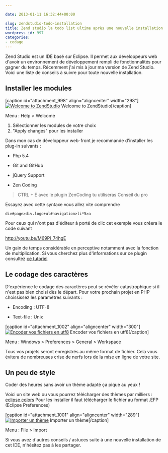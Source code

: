 ```yaml
---

date: 2013-01-11 16:32:44+00:00

slug: zendstudio-todo-installation
title: Zend studio la todo list ultime après une nouvelle installation
wordpress_id: 997
categories:
- codage
---
```


Zend Studio est un IDE basé sur Eclipse.
Il permet aux développeurs web d'avoir un environnement de développement rempli de fonctionnalités pour gagner du temps.
Récemment j'ai mis à jour ma version de Zend Studio. Voici une liste de conseils à suivre pour toute nouvelle installation.


## Installer les modules


[caption id="attachment_998" align="aligncenter" width="298"][![Welcome to ZendStudio](http://davidleuliette.com/wordPress/wp-content/uploads/2013/01/welcome-298x300.png)](http://davidleuliette.com/wordPress/wp-content/uploads/2013/01/welcome.png) Welcome to ZendStudio[/caption]

Menu :
Help > Welcome

1. Sélectionner les modules de votre choix
2. "Apply changes" pour les installer

Dans mon cas de développeur web-front je recommande d'installer les plug-in suivants :




  * Php 5.4


  * Git and GitHub


  * jQuery Support


  * Zen Coding




> CTRL + E avec le plugin ZenCoding tu utiliseras
Conseil du pro


Essayez avec cette syntaxe vous allez vite comprendre


    div#page>div.logo+ul#navigation>li*5>a


Pour ceux qui n'ont pas d'éditeur à porté de clic cet exemple vous créera le code suivant

http://youtu.be/M69Pi_74hgE

Un gain de temps considérable en perceptive notamment avec la fonction de multiplication.
Si vous cherchez plus d'informations sur ce plugin consultez [ce tutoriel]( http://coding.smashingmagazine.com/2009/11/21/zen-coding-a-new-way-to-write-html-code/)


## Le codage des caractères


D'expérience le codage des caractères peut se révéler catastrophique si il n'est pas bien choisi dès le départ.
Pour votre prochain projet en PHP choississez les paramètres suivants :




  * Encoding : UTF-8


  * Text-file : Unix


[caption id="attachment_1002" align="aligncenter" width="300"][![Encoder vos fichiers en utf8](http://davidleuliette.com/wordPress/wp-content/uploads/2013/01/utf8-300x266.png)](http://davidleuliette.com/wordPress/wp-content/uploads/2013/01/utf8.png) Encoder vos fichiers en utf8[/caption]

Menu :
Windows > Preferences > General > Workspace

Tous vos projets seront enregistrés au même format de fichier. Cela vous évitera de nombreuses crise de nerfs lors de la mise en ligne de votre site.


## Un peu de style


Coder des heures sans avoir un thème adapté ça pique au yeux !

Voici un site web ou vous pourrez télécharger des thèmes par milliers : [eclipse colors](http://eclipsecolorthemes.org/)
Pour les installer il faut télécharger le fichier au format .EFP (Eclipse Preferences)

[caption id="attachment_1001" align="aligncenter" width="289"][![Importer un thème](http://davidleuliette.com/wordPress/wp-content/uploads/2013/01/import-289x300.png)](http://davidleuliette.com/wordPress/wp-content/uploads/2013/01/import.png) Importer un thème[/caption]

Menu :
File > Import

Si vous avez d'autres conseils / astuces suite à une nouvelle installation de cet IDE, n'hésitez pas à les partager.
